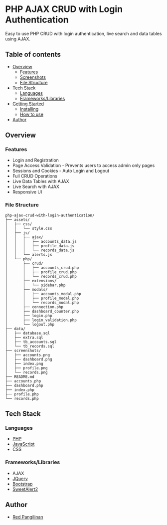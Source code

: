 # PHP AJAX CRUD with Login Authentication

Easy to use PHP CRUD with login authentication, live search and data tables using AJAX.

## Table of contents

- [Overview](#overview)
  - [Features](#features)
  - [Screenshots](#screenshots)
  - [File Structure](#file-structure)
- [Tech Stack](#tech-stack)
  - [Languages](#built-with)
  - [Frameworks/Libraries](#frameworks/libraries)
- [Getting Started](#getting-started)
  - [Installing](#installing)
  - [How to use](#how-to-use)
- [Author](#author)

## Overview

### Features
- Login and Registration
- Page Access Validation - Prevents users to access admin only pages
- Sessions and Cookies - Auto Login and Logout
- Full CRUD Operations
- Live Data Tables with AJAX
- Live Search with AJAX
- Responsive UI

### File Structure

```
php-ajax-crud-with-login-authentication/
├── assets/
│   ├── css/
│   │   └── style.css
│   ├── js/
│   │   ├── ajax/
│   │   │   ├── accounts_data.js
│   │   │   ├── profile_data.js
│   │   │   └── records_data.js
│   │   └── alerts.js
│   └── php/
│       ├── crud/
│       │   ├── accounts_crud.php
│       │   ├── profile_crud.php
│       │   └── records_crud.php
│       ├── extensions/
│       │   └── sidebar.php
│       ├── modals/
│       │   ├── accounts_modal.php
│       │   ├── profile_modal.php
│       │   └── records_modal.php
│       ├── connection.php
│       ├── dashboard_counter.php
│       ├── login.php
│       ├── login_validation.php
│       └── logout.php
├── data/
│   ├── database.sql
│   ├── extra.sql
│   ├── tb_accounts.sql
│   └── tb_records.sql
├── screenshots/
│   ├── accounts.png
│   ├── dashboard.png
│   ├── index.png
│   ├── profile.png
│   └── records.png
├── README.md
├── accounts.php
├── dashboard.php
├── index.php
├── profile.php
└── records.php
```

## Tech Stack

### Languages
- [PHP](https://www.php.net/)
- [JavaScript](https://www.javascript.com/)
- CSS

### Frameworks/Libraries
- AJAX
- [JQuery](https://jquery.com/)
- [Bootstrap](https://getbootstrap.com/)
- [SweetAlert2](https://sweetalert2.github.io/)

## Author

- [Red Pangilinan](https://redpangilinan.github.io/portfolio/)
